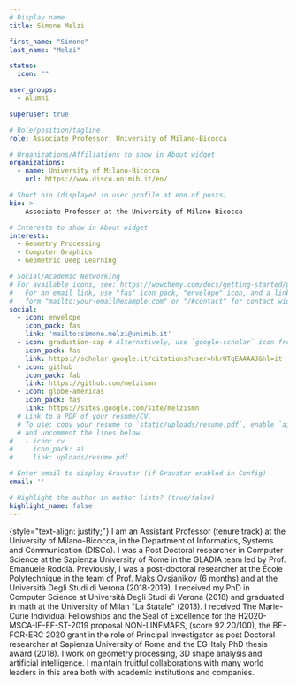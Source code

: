 ```yaml
---
# Display name
title: Simone Melzi

first_name: "Simone"
last_name: "Melzi"

status:
  icon: ""

user_groups:
  - Alumni

superuser: true

# Role/position/tagline
role: Associate Professor, University of Milano-Bicocca

# Organizations/Affiliations to show in About widget
organizations:
  - name: University of Milano-Bicocca
    url: https://www.disco.unimib.it/en/

# Short bio (displayed in user profile at end of posts)
bio: >
    Associate Professor at the University of Milano-Bicocca

# Interests to show in About widget
interests:
  - Geometry Processing
  - Computer Graphics
  - Geometric Deep Learning

# Social/Academic Networking
# For available icons, see: https://wowchemy.com/docs/getting-started/page-builder/#icons
#   For an email link, use "fas" icon pack, "envelope" icon, and a link in the
#   form "mailto:your-email@example.com" or "/#contact" for contact widget.
social:
  - icon: envelope
    icon_pack: fas
    link: 'mailto:simone.melzi@unimib.it'
  - icon: graduation-cap # Alternatively, use `google-scholar` icon from `ai` icon pack
    icon_pack: fas
    link: https://scholar.google.it/citations?user=hkrUTqEAAAAJ&hl=it
  - icon: github
    icon_pack: fab
    link: https://github.com/melzismn
  - icon: globe-americas
    icon_pack: fas
    link: https://sites.google.com/site/melzismn
  # Link to a PDF of your resume/CV.
  # To use: copy your resume to `static/uploads/resume.pdf`, enable `ai` icons in `params.yaml`,
  # and uncomment the lines below.
#   - icon: cv
#     icon_pack: ai
#     link: uploads/resume.pdf

# Enter email to display Gravatar (if Gravatar enabled in Config)
email: ''

# Highlight the author in author lists? (true/false)
highlight_name: false
---
```


{style="text-align: justify;"}
I am an Assistant Professor (tenure track) at the University of Milano-Bicocca, in the Department of Informatics, Systems and Communication (DISCo).
I was a Post Doctoral researcher in Computer Science at the Sapienza University of Rome in the GLADIA team led by Prof. Emanuele Rodolà.  Previously, I was a post-doctoral researcher at the École Polytechnique in the team of Prof. Maks Ovsjanikov (6 months) and at the Università Degli Studi di Verona (2018-2019). I received my PhD in Computer Science at Università Degli Studi di Verona (2018)  and graduated in math at the University of Milan "La Statale" (2013).
I received The Marie-Curie Individual Fellowships and the Seal of Excellence for the H2020-MSCA-IF-EF-ST-2019 proposal NON-LINFMAPS, (score 92.20/100), the BE-FOR-ERC 2020 grant in the role of Principal Investigator as post Doctoral researcher at Sapienza University of Rome and the EG-Italy PhD thesis award (2018). I work on geometry processing, 3D shape analysis and artificial intelligence. I maintain fruitful collaborations with many world leaders in this area both with academic institutions and companies.
